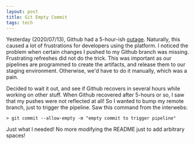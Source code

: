 ```yaml
---
layout: post
title: Git Empty Commit
tags: tech
---
```


Yesterday (2020/07/13), Github had a 5-hour-ish [outage](https://www.cbronline.com/news/github-outage-impacts-millions-of-developers-issue-found-fix-coming). Naturally, this caused a lot of frustrations for developers using the platform. I noticed the problem when certain changes I pushed to my Github branch was missing. Frustrating refreshes did not do the trick. This was important as our pipelines are programmed to create the artifacts, and release them to our staging environment. Otherwise, we'd have to do it manually, which was a pain.

Decided to wait it out, and see if Github recovers in several hours while working on other stuff. When Github recovered after 5-hours or so, I saw that my pushes were not reflected at all! So I wanted to bump my remote branch, just to trigger the pipeline. Saw this command from the interwebs:

```
> git commit --allow-empty -m "empty commit to trigger pipeline"
```

Just what I needed! No more modifying the README just to add arbitrary spaces!
